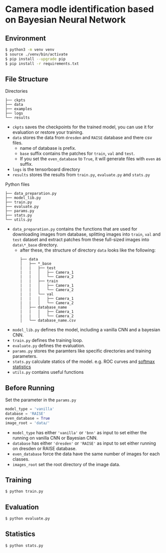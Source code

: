 # Camera modle identification based on Bayesian Neural Network

## Environment

```bash
$ python3 -m venv venv
$ source ./venv/bin/activate
$ pip install --upgrade pip
$ pip install -r requirements.txt
```

## File Structure

Directories

```
├── ckpts
├── data
├── examples
├── logs
└── results
```
- `ckpts` saves the checkpoints for the trained model, you can use it for evaluation or restore your training.
- `data` stores the data from `dresden` and `RAISE` database and there csv files. 
  - name of database is prefix.
  - `base` suffix contains the patches for `train`, `val` and `test`.
  - If you set the `even_database` to `True`, it will generate files with `even` as suffix.
- `logs` is the tensorboard directory
- `results` stores the results from `train.py`, `evaluate.py` and `stats.py`

Python files
```
├── data_preparation.py
├── model_lib.py
├── train.py
├── evaluate.py
├── params.py
├── stats.py
└── utils.py
```
- `data_preparation.py` contains the functions that are used for downloading images from database, splitting images into `train`, `val` and `test` dataset and extract patches from these full-sized images into `data\*_base` directory.
  - after these, the structure of directory `data` looks like the following:
    ```
    ├── data
    │   ├── *_base
    |   |   ├── test
    |   |   │   ├── Camera_1
    |   |   │   └── Camera_2
    |   |   ├── train
    |   |   │   ├── Camera_1
    |   |   │   └── Camera_2
    |   |   └── val
    |   |   │   ├── Camera_1
    |   |   │   └── Camera_2
    │   ├── database_name
    |   |   │   ├── Camera_1
    |   |   │   └── Camera_2
    │   └── database_name.csv
    ```
- `model_lib.py` defines the model, including a vanilla CNN and a bayesian CNN.
- `train.py` defines the training loop.
- `evaluate.py` defines the evaluation.
- `params.py` stores the paramters like specific directories and training parameters.
- `stats.py` calculate statics of the model. e.g. ROC curves and [softmax statistics](https://github.com/hendrycks/error-detection)
- `utils.py` contains useful functions

## Before Running

Set the parameter in the `params.py`

```python
model_type = 'vanilla' 
database = 'RAISE'
even_database = True
image_root = 'data/'
```

- `model_type` has either `'vanilla'` or `'bnn'` as input to set either the running on vanilla CNN or Bayesian CNN.
- `database` has either `'dresden'` or `'RAISE'` as input to set either running on dresden or RAISE database.
- `even_database` force the data have the same number of images for each classes.
- `images_root` set the root directory of the image data.

## Training

```bash
$ python train.py
```
## Evaluation

```bash
$ python evaluate.py
```

## Statistics

```bash
$ python stats.py
```